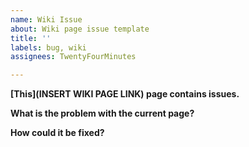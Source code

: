 ```yaml
---
name: Wiki Issue
about: Wiki page issue template
title: ''
labels: bug, wiki
assignees: TwentyFourMinutes

---
```


**[This](INSERT WIKI PAGE LINK) page contains issues.**

**What is the problem with the current page?**

**How could it be fixed?**

